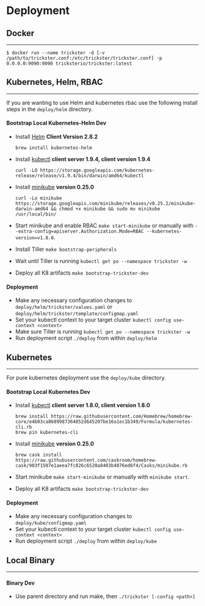 # Deployment

## Docker
---
```
$ docker run --name trickster -d [-v /path/to/trickster.conf:/etc/trickster/trickster.conf] -p 0.0.0.0:9090:9090 tricksterio/trickster:latest
```

## Kubernetes, Helm, RBAC
---
If you are wanting to use Helm and kubernetes rbac use the following install steps in the `deploy/helm` directory.

#### Bootstrap Local Kubernetes-Helm Dev

- Install [Helm](helm.sh) **Client Version 2.8.2**
    ```
    brew install kubernetes-helm
    ```

- Install [kubectl](https://kubernetes.io/docs/tasks/tools/install-kubectl/) **client server 1.9.4, client version 1.9.4**
    ```
    curl -LO https://storage.googleapis.com/kubernetes-release/release/v1.9.4/bin/darwin/amd64/kubectl
    ```

- Install [minikube](https://kubernetes.io/docs/getting-started-guides/minikube/) **version 0.25.0**
    ```
    curl -Lo minikube https://storage.googleapis.com/minikube/releases/v0.25.2/minikube-darwin-amd64 && chmod +x minikube && sudo mv minikube /usr/local/bin/
    ```
    
- Start minikube and enable RBAC `make start-minikube` or manually with `--extra-config=apiserver.Authorization.Mode=RBAC --kubernetes-version=v1.8.0`.
- Install Tiller `make bootstrap-peripherals`
- Wait until Tiller is running `kubectl get po --namespace trickster -w`
- Deploy all K8 artifacts `make bootstrap-trickster-dev`

#### Deployment

- Make any necessary configuration changes to `deploy/helm/trickster/values.yaml` or `deploy/helm/trickster/template/configmap.yaml`
- Set your kubectl context to your target cluster `kubectl config use-context <context>`
- Make sure Tiller is running `kubectl get po --namespace trickster -w`
- Run deployment script `./deploy` from within `deploy/helm`

## Kubernetes
---
For pure kubernetes deployment use the `deploy/kube` directory.

#### Bootstrap Local Kubernetes Dev

- Install [kubectl](https://kubernetes.io/docs/tasks/tools/install-kubectl/) **client server 1.8.0, client version 1.8.0**
    ```
    brew install https://raw.githubusercontent.com/Homebrew/homebrew-core/e4b03ca8689987364852d645207be16a1ec1b349/Formula/kubernetes-cli.rb
    brew pin kubernetes-cli
    ```

- Install [minikube](https://kubernetes.io/docs/getting-started-guides/minikube/) **version 0.25.0**
    ```
    brew cask install https://raw.githubusercontent.com/caskroom/homebrew-cask/903f1507e1aeea7fc826c6520a8403b4076ed6f4/Casks/minikube.rb
    ```
    
- Start minikube `make start-minikube` or manually with `minikube start`.
- Deploy all K8 artifacts `make bootstrap-trickster-dev`

#### Deployment

- Make any necessary configuration changes to `deploy/kube/configmap.yaml`
- Set your kubectl context to your target cluster `kubectl config use-context <context>`
- Run deployment script `./deploy` from within `deploy/kube`

## Local Binary
---
#### Binary Dev

- Use parent directory and run make, then `./trickster [-config <path>]`
